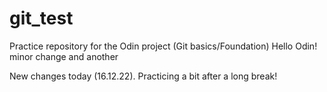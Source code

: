 # git_test
Practice repository for the Odin project (Git basics/Foundation) 
Hello Odin! minor change and another

New changes today (16.12.22). Practicing a bit after a long break!